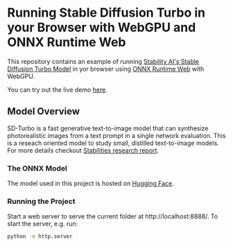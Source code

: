 # Running Stable Diffusion Turbo in your Browser with WebGPU and ONNX Runtime Web

This repository contains an example of running [Stability AI's Stable Diffusion Turbo Model](https://huggingface.co/stabilityai/sd-turbo) in yor browser using [ONNX Runtime Web](https://github.com/microsoft/onnxruntime) with WebGPU.

You can try out the live demo [here](https://guschmue.github.io/ort-webgpu/sd-turbo/index.html).

## Model Overview

SD-Turbo is a fast generative text-to-image model that can synthesize photorealistic images from a text prompt in a single network evaluation. This is a reseach oriented model to study small, distilled text-to-image models.
For more details checkout [Stabilities research report](https://stability.ai/research/adversarial-diffusion-distillation). 

### The ONNX Model

The model used in this project is hosted on [Hugging Face](https://huggingface.co/lwanming/sd-turbo-ort-web). 


### Running the Project

Start a web server to serve the current folder at http://localhost:8888/. To start the server, e.g. run:

```sh
python -m http.server
```
